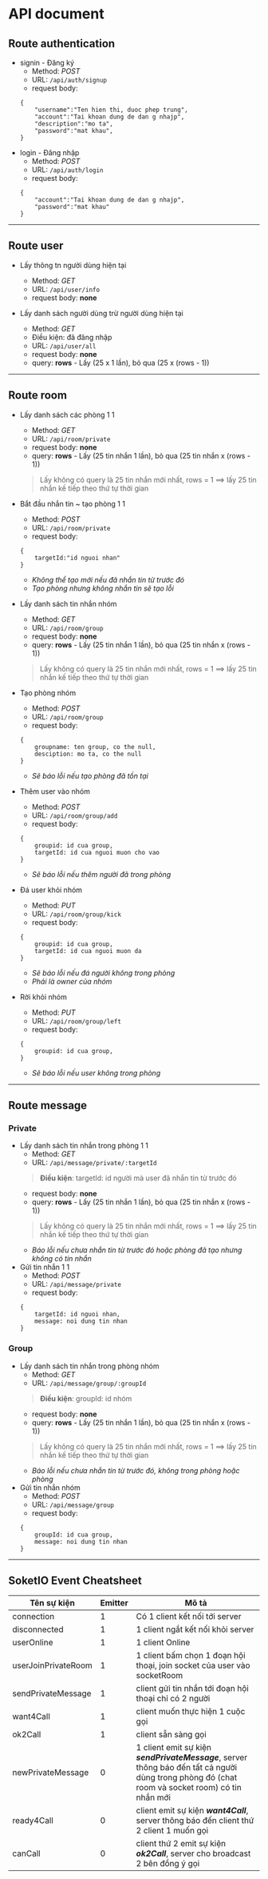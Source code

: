 
# API document

## Route authentication

- signin - Đăng ký
    -  Method: *POST*
    -  URL: `/api/auth/signup `
    - request body:
    ```
    {
        "username":"Ten hien thi, duoc phep trung",
        "account":"Tai khoan dung de dan g nhajp",
        "description":"mo ta",
        "password":"mat khau",
    }
    ```
- login - Đăng nhập
    -  Method: *POST*
    -  URL: `/api/auth/login`
    - request body:
    ```
    {
        "account":"Tai khoan dung de dan g nhajp",
        "password":"mat khau"
    }
    ```
-----------------
## Route user
- Lấy thông tn người dùng hiện tại
    -  Method: *GET*
    -  URL: `/api/user/info `
    - request body: **none**

- Lấy danh sách người dùng trừ người dùng hiện tại
    -  Method: *GET*
    -  Điều kiện: đã đăng nhập
    -  URL: `/api/user/all `
    - request body: **none**
    - query: **rows** - Lấy (25 x 1 lần), bỏ qua (25 x (rows - 1))
-----------------
## Route room

- Lấy danh sách các phòng 1 1
    -  Method: *GET*
    -  URL: `/api/room/private `
    - request body: **none**
    - query: **rows** - Lấy (25 tin nhắn 1 lần), bỏ qua (25 tin nhắn x (rows - 1))
    > Lấy không có query là 25 tin nhắn mới nhất, rows = 1 ==> lấy 25 tin nhắn kế tiếp theo thứ tự thời gian

- Bắt đầu nhắn tin ~ tạo phòng 1 1
    -  Method: *POST*
    -  URL: `/api/room/private `
    - request body:
    ```
    {
        targetId:"id nguoi nhan"
    }
    ```
    - *Không thể tạo mới nếu đã nhắn tin từ trước đó*
    - *Tạo phòng nhưng không nhắn tin sẽ tạo lỗi*
- Lấy danh sách tin nhắn nhóm
    -  Method: *GET*
    -  URL: `/api/room/group `
    - request body: **none**
    - query: **rows** - Lấy (25 tin nhắn 1 lần), bỏ qua (25 tin nhắn x (rows - 1))
    > Lấy không có query là 25 tin nhắn mới nhất, rows = 1 ==> lấy 25 tin nhắn kế tiếp theo thứ tự thời gian
- Tạo phòng nhóm
    -  Method: *POST*
    -  URL: `/api/room/group `
    - request body:
    ```
    {
        groupname: ten group, co the null,
        desciption: mo ta, co the null
    }
    ```
    - *Sẽ báo lỗi nếu tạo phòng đã tồn tại*
- Thêm user vào nhóm
    -  Method: *POST*
    -  URL: `/api/room/group/add `
    - request body:
    ```
    {
        groupid: id cua group,
        targetId: id cua nguoi muon cho vao
    }
    ```
    - *Sẽ báo lỗi nếu thêm người đã trong phòng*

- Đá user khỏi nhóm
    -  Method: *PUT*
    -  URL: `/api/room/group/kick `
    - request body:
    ```
    {
        groupid: id cua group,
        targetId: id cua nguoi muon da
    }
    ```
    - *Sẽ báo lỗi nếu đá người không trong phòng*
    - *Phải là owner của nhóm*

- Rời khỏi nhóm
    -  Method: *PUT*
    -  URL: `/api/room/group/left `
    - request body:
    ```
    {
        groupid: id cua group,
    }
    ```
    - *Sẽ báo lỗi nếu user không trong phòng*


------------------------------------
## Route message
### Private

- Lấy danh sách tin nhắn trong phòng 1 1
    -  Method: *GET*
    -  URL: `/api/message/private/:targetId`
    > **Điều kiện**: targetId: id người mà user đã nhắn tin từ trước đó
    - request body: **none**
    - query: **rows** - Lấy (25 tin nhắn 1 lần), bỏ qua (25 tin nhắn x (rows - 1))
    > Lấy không có query là 25 tin nhắn mới nhất, rows = 1 ==> lấy 25 tin nhắn kế tiếp theo thứ tự thời gian
    - *Báo lỗi nếu chưa nhắn tin từ trước đó hoặc phòng đã tạo nhưng không có tin nhắn*
- Gửi tin nhắn 1 1
    -  Method: *POST*
    -  URL: `/api/message/private`
    - request body:
    ```
    {
        targetId: id nguoi nhan,
        message: noi dung tin nhan
    }
    ```
 ### Group
- Lấy danh sách tin nhắn trong phòng nhóm
    -  Method: *GET*
    -  URL: `/api/message/group/:groupId`
    > **Điều kiện**: groupId: id nhóm
    - request body: **none**
    - query: **rows** - Lấy (25 tin nhắn 1 lần), bỏ qua (25 tin nhắn x (rows - 1))
    > Lấy không có query là 25 tin nhắn mới nhất, rows = 1 ==> lấy 25 tin nhắn kế tiếp theo thứ tự thời gian
    - *Báo lỗi nếu chưa nhắn tin từ trước đó, không trong phòng hoặc phòng*
- Gửi tin nhắn nhóm
    -  Method: *POST*
    -  URL: `/api/message/group`
    - request body:
    ```
    {
        groupId: id cua group,
        message: noi dung tin nhan
    }

----------------------
## SoketIO Event Cheatsheet
| Tên sự kiện | Emitter | Mô tả |
| --- | ----------- | -- |
| connection | 1 | Có 1 client kết nối tới server |
| disconnected | 1 | 1 client ngắt kết nối khỏi server |
| userOnline | 1 | 1 client Online |
| userJoinPrivateRoom | 1 | 1 client bấm chọn 1 đoạn hội thoại, join socket của user vào socketRoom |
| sendPrivateMessage | 1 | client gửi tin nhắn tới đoạn hội thoại chỉ có 2 người |
| want4Call | 1 | client muốn thực hiện 1 cuộc gọi |
| ok2Call | 1 | client sẵn sàng gọi |
| newPrivateMessage | 0 | 1 client emit sự kiện ***sendPrivateMessage***, server thông báo đến tất cả người dùng trong phòng đó (chat room và socket room) có tin nhắn mới |
| ready4Call | 0 | client emit sự kiện ***want4Call***, server thông báo đến client thứ 2 client 1 muốn gọi |
| canCall | 0 | client thứ 2 emit sự kiện ***ok2Call***,  server cho broadcast 2 bên đồng ý gọi |


